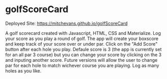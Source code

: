 # golfScoreCard
Deployed Site: https://mitchevans.github.io/golfScoreCard

A golf scorecard created with Javascript, HTML, CSS and Materialize. Log your score as you play a round of golf. The app will create your boxscore and keep track of your score over or under par. Click on the "Add Score" button after each hole you play. Defaule score is 3 (the app is currently set for an all par 3 course) but you can change your score by clicking on the 3 and inputing another score. Future versions will allow the user to change par for each hole to match wichever course you are playing. Log as many holes as you like.
